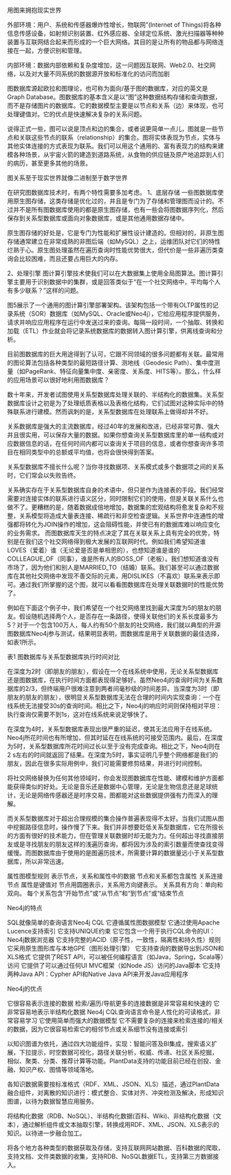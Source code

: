 用图来拥抱现实世界

外部环境：用户、系统和传感器爆炸性增长，物联网”(Internet of Things)将各种信息传感设备，如射频识别装置、红外感应器、全球定位系统、激光扫描器等种种装置与互联网结合起来而形成的一个巨大网络。其目的是让所有的物品都与网络连接在一起，方便识别和管理。

内部环境：数据内部依赖和复杂度增加，这一问题因互联网、Web2.0、社交网络，以及对大量不同系统的数据源开放和标准化的访问而加剧


图数据库源起欧拉和图理论，也可称为面向/基于图的数据库，对应的英文是Graph Database。图数据库的基本含义是以“图”这种数据结构存储和查询数据，而不是存储图片的数据库。它的数据模型主要是以节点和关系（边）来体现，也可处理键值对。它的优点是快速解决复杂的关系问题。

说得正式一些，图可以说是顶点和边的集合，或者说更简单一点儿，图就是一些节点和关联这些节点的联系（relationship）的集合。图将实体表现为节点，实体与其他实体连接的方式表现为联系。我们可以用这个通用的、富有表现力的结构来建模各种场景，从宇宙火箭的建造到道路系统，从食物的供应链及原产地追踪到人们的病历，甚至更多其他的场景。


图关系至于现实世界就像二进制至于数字世界


在研究图数据库技术时，有两个特性需要多加考虑。 
1、底层存储 
一些图数据库使用原生图存储，这类存储是优化过的，并且是专门为了存储和管理图而设计的。不过并不是所有图数据库使用的都是原生图存储，也有一些会将图数据序列化，然后保存到关系型数据库或面向对象数据库，或是其他通用数据存储中。 

原生图存储的好处是，它是专门为性能和扩展性设计建造的。但相对的，非原生图存储通常建立在非常成熟的非图后端（如MySQL）之上，运维团队对它们的特性烂熟于心。原生图处理虽然在遍历查询时性能优势很大，但代价是一些非遍历类查询会比较困难，而且还要占用巨大的内存。 

2、处理引擎 
图计算引擎技术使我们可以在大数据集上使用全局图算法。图计算引擎主要用于识别数据中的集群，或是回答类似于“在一个社交网络中，平均每个人有多少联系？”这样的问题。 

图5展示了一个通用的图计算引擎部署架构。该架构包括一个带有OLTP属性的记录系统（SOR）数据库（如MySQL、Oracle或Neo4j），它给应用程序提供服务，请求并响应应用程序在运行中发送过来的查询。每隔一段时间，一个抽取、转换和加载（ETL）作业就会将记录系统数据库的数据转入图计算引擎，供离线查询和分析。




目前图数据库的巨大用途得到了认可，它跟不同领域的很多问题都有关联。最常用的图论算法包括各种类型的最短路径计算、测地线（Geodesic Path）、集中度测量（如PageRank、特征向量集中度、亲密度、关系度、HITS等）。那么，什么样的应用场景可以很好地利用图数据库？ 


数十年来，开发者试图使用关系型数据库处理关联的、半结构化的数据集。关系型数据库设计之初是为了处理纸质表格以及表格化结构，它们试图对这种实际中的特殊联系进行建模。然而讽刺的是，关系型数据库在处理联系上做得却并不好。 

关系数据库是强大的主流数据库，经过40年的发展和改进，已经非常可靠、强大并且很实用，可以保存大量的数据。如果你想查询关系型数据库里的单一结构或对应数据信息的话，在任何时间内都可以查询关于项目的信息，或者你想查询许多项目在相同类型中的总额或平均值，也将会很快得到答案。 

关系型数据库不擅长什么呢？当你寻找数据项、关系模式或多个数据项之间的关系时，它们常会以失败告终。 

关系确实存在于关系型数据库自身的术语中，但只是作为连接表的手段。我们经常需要对连接实体的联系进行语义区分，同时限制它们的使用，但是关联关系什么也做不了。更糟糕的是，随着数据成倍地增加，数据集的宏观结构将愈发复杂和不规整，关系模型将造成大量表连接、稀疏行和非空检查逻辑。关系世界中连通性的增强都将转化为JOIN操作的增加，这会阻碍性能，并使已有的数据库难以响应变化的业务需求。 
而图数据库天生的特点决定了其在关联关系上具有完全的优势，特别是在我们这个社交网络得到极大发展的互联网时代。例如我们希望知道谁LOVES（爱着）谁（无论爱是否是单相思的），也想知道谁是谁的COLLEAGUE_OF（同事），谁是所有人的BOSS_OF（老板）。我们想知道谁没有市场了，因为他们和别人是MARRIED_TO（结婚）联系。我们甚至可以通过数据库在其他社交网络中发现不善交际的元素，用DISLIKES（不喜欢）联系来表示即可。通过我们所掌握的这个图，就可以看看图数据库在处理关联数据时的性能优势了。 

例如在下面这个例子中，我们希望在一个社交网络里找到最大深度为5的朋友的朋友。假设随机选择两个人，是否存在一条路径，使得关联他们的关系长度最多为5？对于一个包含100万人，每人约有50个朋友的社交网络，我们就以典型的开源图数据库Neo4j参与测试，结果明显表明，图数据库是用于关联数据的最佳选择，如表1所示。 


表1 图数据库与关系型数据库执行时间对比


在深度为2时（即朋友的朋友），假设在一个在线系统中使用，无论关系型数据库还是图数据库，在执行时间方面都表现得足够好。虽然Neo4j的查询时间为关系数据库的2/3，但终端用户很难注意到两者间毫秒级的时间差异。当深度为3时（即朋友的朋友的朋友），很明显关系型数据库无法在合理的时间内实现查询：一个在线系统无法接受30s的查询时间。相比之下，Neo4j的响应时间则保持相对平坦：执行查询仅需要不到1s，这对在线系统来说足够快了。 

在深度为4时，关系型数据库表现出很严重的延迟，使其无法应用于在线系统。Neo4j所花时间也有所增加，但其时延在在线系统的可接受范围内。最后，在深度为5时，关系型数据库所花时间过长以至于没有完成查询。相比之下，Neo4j则在2 s左右的时间就返回了结果。在深度为5时，事实证明几乎整个网络都是我们的朋友，因此在很多实际用例中，我们可能需要修剪结果，并进行时间控制。 

将社交网络替换为任何其他领域时，你会发现图数据库在性能、建模和维护方面都能获得类似的好处。无论是音乐还是数据中心管理，无论是生物信息还是足球统计，无论是网络传感器还是时序交易，图都能对这些数据提供强有力而深入的理解。 

而关系型数据库对于超出合理规模的集合操作普遍表现得不太好。当我们试图从图中挖掘路径信息时，操作慢了下来。我们并非想要贬低关系型数据库，它在所擅长的方面有很好的技术能力，但在管理关联数据时却无能为力。任何超出寻找直接朋友或是寻找朋友的朋友这样的浅遍历查询，都将因为涉及的索引数量而使查找变得缓慢。而图数据库由于使用的是图遍历技术，所需要计算的数据量远小于关系型数据库，所以非常迅速。


属性图模型规则
表示节点，关系和属性中的数据
节点和关系都包含属性
关系连接节点
属性是键值对
节点用圆圈表示，关系用方向键表示。
关系具有方向：单向和双向。
每个关系包含“开始节点”或“从节点”和“到节点”或“结束节点

Neo4j的特点

SQL就像简单的查询语言Neo4j CQL
它遵循属性图数据模型
它通过使用Apache Lucence支持索引
它支持UNIQUE约束
它它包含一个用于执行CQL命令的UI：Neo4j数据浏览器
它支持完整的ACID（原子性，一致性，隔离性和持久性）规则
它采用原生图形库与本地GPE（图形处理引擎）
它支持查询的数据导出到JSON和XLS格式
它提供了REST API，可以被任何编程语言（如Java，Spring，Scala等）访问
它提供了可以通过任何UI MVC框架（如Node JS）访问的Java脚本
它支持两种Java API：Cypher API和Native Java API来开发Java应用程序

Neo4j的优点

它很容易表示连接的数据
检索/遍历/导航更多的连接数据是非常容易和快速的
它非常容易地表示半结构化数据
Neo4j CQL查询语言命令是人性化的可读格式，非常容易学习
它使用简单而强大的数据模型
它不需要复杂的连接来检索连接的/相关的数据，因为它很容易检索它的相邻节点或关系细节没有连接或索引



以知识图谱为依托，通过四大功能组件，实现：智能问答及BI集成，搜索语义扩展，下拉提示，时空数据可视化，路径关联分析，权威、传递、社区关系挖掘， 相似、聚类、分类、推荐计算等功能。PlantData支持的功能目前已经在创投、金融、知识产权、图情等领域落地。

各知识数据需要按标准格式（RDF、XML、JSON、XLS）描述，通过PlantData融合组件，对离散的知识进行：模式整合、实体对齐、冲突检测及解决，形成知识图谱，以待为数据智慧应用服务。


将结构化数据（RDB、NoSQL）、半结构化数据(百科、Wiki)、非结构化数据（文本），通过解析组件或文本抽取引擎，转换成用RDF、XML、JSON、XLS表示的知识。以待进一步融合加工。

将各个地方各种类型的数据获取及存储，支持互联网网站数据、百科数据的爬取，支持文档、文件类数据的收集，支持RDB、NoSQL数据ETL，支持第三方数据接入。